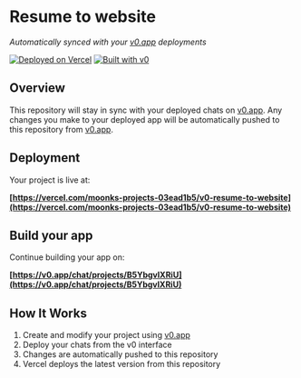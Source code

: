 # Resume to website

*Automatically synced with your [v0.app](https://v0.app) deployments*

[![Deployed on Vercel](https://img.shields.io/badge/Deployed%20on-Vercel-black?style=for-the-badge&logo=vercel)](https://vercel.com/moonks-projects-03ead1b5/v0-resume-to-website)
[![Built with v0](https://img.shields.io/badge/Built%20with-v0.app-black?style=for-the-badge)](https://v0.app/chat/projects/B5YbgvlXRiU)

## Overview

This repository will stay in sync with your deployed chats on [v0.app](https://v0.app).
Any changes you make to your deployed app will be automatically pushed to this repository from [v0.app](https://v0.app).

## Deployment

Your project is live at:

**[https://vercel.com/moonks-projects-03ead1b5/v0-resume-to-website](https://vercel.com/moonks-projects-03ead1b5/v0-resume-to-website)**

## Build your app

Continue building your app on:

**[https://v0.app/chat/projects/B5YbgvlXRiU](https://v0.app/chat/projects/B5YbgvlXRiU)**

## How It Works

1. Create and modify your project using [v0.app](https://v0.app)
2. Deploy your chats from the v0 interface
3. Changes are automatically pushed to this repository
4. Vercel deploys the latest version from this repository